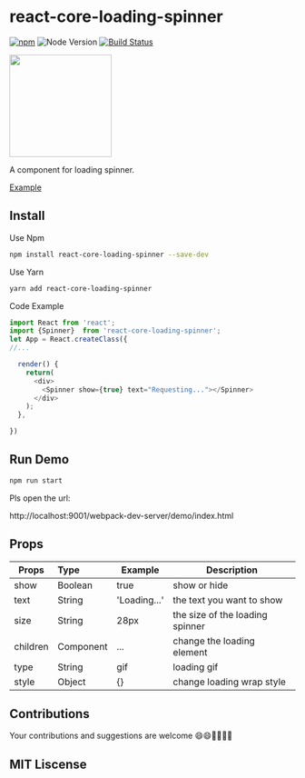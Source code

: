 # react-core-loading-spinner

[![npm](https://img.shields.io/npm/v/react-core-loading-spinner.svg?maxAge=2592000)]()
![Node Version](https://img.shields.io/node/v/react-core-loading-spinner.svg "Node Version")
[![Build Status](https://travis-ci.org/JackPu/react-core-loading-spinner.svg?branch=master)](https://travis-ci.org/JackPu/react-core-loading-spinner)

<img src="./shots/react-loading-spinner.png" height="180"/>

A component for loading spinner.

[Example](http://events.jackpu.com/react-core-loading-spinner/)


## Install

Use Npm

```bash
npm install react-core-loading-spinner --save-dev
```

Use Yarn

``` bash
yarn add react-core-loading-spinner
```

Code Example
``` js
import React from 'react';
import {Spinner}  from 'react-core-loading-spinner';
let App = React.createClass({
//...

  render() {
    return(
      <div>
        <Spinner show={true} text="Requesting..."></Spinner>
      </div>
    );
  },

})

```



## Run Demo

``` bash
npm run start
```
Pls open the url:

http://localhost:9001/webpack-dev-server/demo/index.html

## Props

| Props        | Type         | Example  | Description  |
| ------------- |:----------| ---------|--------------|
| show     | Boolean | true | show or hide  |
| text      | String      |  'Loading...' | the text you want to show |
| size | String     |   28px | the size of the loading spinner |
| children | Component   |    ... | change the loading element |
| type | String   |   gif | loading gif |
| style | Object   |   {} | change loading wrap style|

## Contributions

Your contributions and suggestions are welcome 😄😄💐💐🌠🌠

## MIT Liscense
